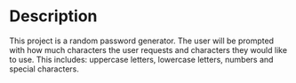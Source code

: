 <h1>Description</h1>
This project is a random password generator. The user will be prompted with how much characters the user requests and characters they would like to use. This includes:  uppercase letters, lowercase letters, numbers and special characters. 
